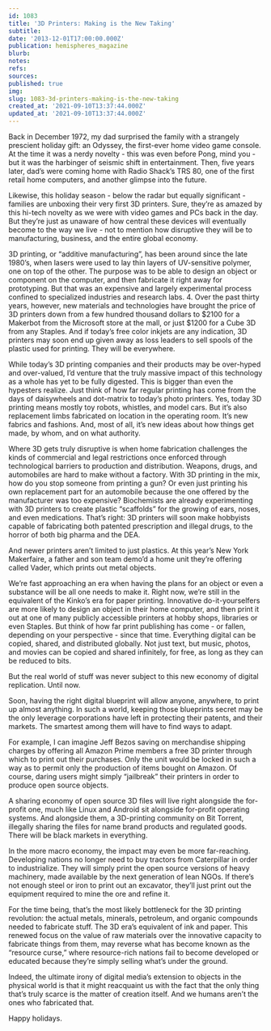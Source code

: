 ```yaml
---
id: 1083
title: '3D Printers: Making is the New Taking'
subtitle: 
date: '2013-12-01T17:00:00.000Z'
publication: hemispheres_magazine
blurb: 
notes: 
refs: 
sources: 
published: true
img: 
slug: 1083-3d-printers-making-is-the-new-taking
created_at: '2021-09-10T13:37:44.000Z'
updated_at: '2021-09-10T13:37:44.000Z'
---
```

Back in December 1972, my dad surprised the family with a strangely prescient holiday gift: an Odyssey, the first-ever home video game console. At the time it was a nerdy novelty - this was even before Pong, mind you - but it was the harbinger of seismic shift in entertainment. Then, five years later, dad’s were coming home with Radio Shack’s TRS 80, one of the first retail home computers, and another glimpse into the future. 

Likewise, this holiday season - below the radar but equally significant - families are unboxing their very first 3D printers. Sure, they’re as amazed by this hi-tech novelty as we were with video games and PCs back in the day. But they’re just as unaware of how central these devices will eventually become to the way we live - not to mention how disruptive they will be to manufacturing, business, and the entire global economy.

3D printing, or “additive manufacturing”, has been around since the late 1980’s, when lasers were used to lay thin layers of UV-sensitive polymer, one on top of the other. The purpose was to be able to design an object or component on the computer, and then fabricate it right away for prototyping. But that was an expensive and largely experimental process confined to specialized industries and research labs. 
4. 
Over the past thirty years, however, new materials and technologies have brought the price of 3D printers down from a few hundred thousand dollars to $2100 for a Makerbot from the Microsoft store at the mall, or just $1200 for a Cube 3D from any Staples. And if today’s free color inkjets are any indication, 3D printers may soon end up given away as loss leaders to sell spools of the plastic used for printing. They will be everywhere. 

While today’s 3D printing companies and their products may be over-hyped and over-valued, I’d venture that the truly massive impact of this technology as a whole has yet to be fully digested. This is bigger than even the hypesters realize. Just think of how far regular printing has come from the days of daisywheels and dot-matrix to today’s photo printers. Yes, today 3D printing means mostly toy robots, whistles, and model cars. But it’s also replacement limbs fabricated on location in the operating room. It’s new fabrics and fashions. And, most of all, it’s new ideas about how things get made, by whom, and on what authority. 

Where 3D gets truly disruptive is when home fabrication challenges the kinds of commercial and legal restrictions once enforced through technological barriers to production and distribution. Weapons, drugs, and automobiles are hard to make without a factory. With 3D printing in the mix, how do you stop someone from printing a gun? Or even just printing his own replacement part for an automobile because the one offered by the manufacturer was too expensive? Biochemists are already experimenting with 3D printers to create plastic “scaffolds” for the growing of ears, noses, and even medications. That’s right: 3D printers will soon make hobbyists capable of fabricating both patented prescription and illegal drugs, to the horror of both big pharma and the DEA. 

And newer printers aren’t limited to just plastics. At this year’s New York Makerfaire, a father and son team demo’d a home unit they’re offering called Vader, which prints out metal objects. 

We’re fast approaching an era when having the plans for an object or even a substance will be all one needs to make it. Right now, we’re still in the equivalent of the Kinko’s era for paper printing. Innovative do-it-yourselfers are more likely to design an object in their home computer, and then print it out at one of many publicly accessible printers at hobby shops, libraries or even Staples. But think of how far print publishing has come - or fallen, depending on your perspective - since that time. Everything digital can be copied, shared, and distributed globally. Not just text, but music, photos, and movies can be copied and shared infinitely, for free, as long as they  can be reduced to bits.  

But the real world of stuff was never subject to this new economy of digital replication. Until now.

Soon, having the right digital blueprint will allow anyone, anywhere, to print up almost anything. In such a world, keeping those blueprints secret may be the only leverage corporations have left in protecting their patents, and their markets. The smartest among them will have to find ways to adapt.  

For example, I can imagine Jeff Bezos saving on merchandise shipping charges by offering all Amazon Prime members a free 3D printer through which to print out their purchases. Only the unit would be locked in such a way as to permit only the production of items bought on Amazon. Of course, daring users might simply “jailbreak” their printers in order to produce open source objects. 

A sharing economy of open source 3D files will live right alongside the for-profit one, much like Linux and Android sit alongside for-profit operating systems. And alongside them, a 3D-printing community on Bit Torrent, illegally sharing the files for name brand products and regulated goods. There will be black markets in everything. 

In the more macro economy, the impact may even be more far-reaching. Developing nations no longer need to buy tractors from Caterpillar in order to industrialize. They will simply print the open source versions of heavy machinery, made available by the next generation of lean NGOs. If there’s not enough steel or iron to print out an excavator, they’ll just print out the equipment required to mine the ore and refine it. 

For the time being, that’s the most likely bottleneck for the 3D printing revolution: the actual metals, minerals, petroleum, and organic compounds needed to fabricate stuff. The 3D era’s equivalent of ink and paper. This renewed focus on the value of raw materials over the innovative capacity to fabricate things from them, may reverse what has become known as the “resource curse,” where resource-rich nations fail to become developed or educated because they’re simply selling what’s under the ground.  

Indeed, the ultimate irony of digital media’s extension to objects in the physical world is that it might reacquaint us with the fact that the only thing that’s truly scarce is the matter of creation itself. And we humans aren’t the ones who fabricated that. 

Happy holidays. 	

